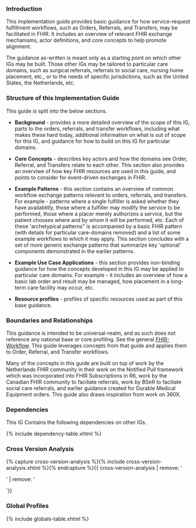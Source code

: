 ### Introduction
This implementation guide provides basic guidance for how service-request fulfillment workflows, such as Orders, Referrals, and Transfers, may be facilitated in FHIR. It includes an overview of relevant FHIR exchange mechanisms, actor definitions, and core concepts to help promote alignment. 

The guidance as-written is meant only as a starting point on which other IGs may be built. Those other IGs may be tailored to particular care domains, such as surgical referrals, referrals to social care, nursing home placement, etc., or to the needs of specific jurisdictions, such as the United States, the Netherlands, etc. 

### Structure of this Implementation Guide
This guide is split into the below sections. 

- **Background** - provides a more detailed overview of the scope of this IG, parts to the orders, referrals, and transfer workflows, including what makes these hard today, additional information on what is out of scope for this IG, and guidance for how to build on this IG for particular domains. 

- **Core Concepts** - describes key actors and how the domains see Order, Referral, and Transfers relate to each other. This section also provides an overviwe of how key FHIR resources are used in this guide, and points to consider for event-driven exchanges in FHIR.

- **Example Patterns** - this section contains an overview of common workflow exchange patterns relevant to orders, referrals, and transfers. For example - patterns where a single fulfiller is asked whether they have availablitly, those where a fulfiller may modify the service to be performed, those where a placer merely authorizes a service, but the patient chooses where and by whom it will be performed, etc. Each of these 'archetypical patterns" is accompanied by a basic FHIR pattern (with details for particular care-domains removed) and a list of some example workflows to which it may apply. This section concludes with a set of more generic exchange patterns that summarize key 'optional' components demonstrated in the earlier patterns. 

- **Example Use Case Applications** - this section provides non-binding guidance for how the concepts developed in this IG may be applied to particular care domains. For example - it includes an overview of how a basic lab order and result may be managed, how placement in a long-term care facility may occur, etc.  

- **Resource profiles** - profiles of specific resources used as part of this base guidance. 

### Boundaries and Relationships
This guidance is intended to be universal-realm, and as such does not reference any national base or core profiling. See the general [FHIR-Workflow](https://hl7.org/fhir/workflow.html). This guide leverages concepts from that guide and applies them to Order, Referral, and Transfer workflows. 

Many of the concepts in this guide are built on top of work by the Netherlands FHIR community in their work on the Notified Pull framework which was incorporated into FHIR Subscriptions in R6, work by the Canadian FHIR community to faciliate referrals, work by BSeR to faciliate social care referrals, and earlier guidance created for Durable Medical Equipment orders. This guide also draws inspiration from work on 360X. 

### Dependencies
This IG Contains the following dependencies on other IGs.

{% include dependency-table.xhtml %}

### Cross Version Analysis

{% capture cross-version-analysis %}{% include cross-version-analysis.xhtml %}{% endcapture %}{{ cross-version-analysis | remove: '<p>' | remove: '</p>'}}

### Global Profiles

{% include globals-table.xhtml %}
